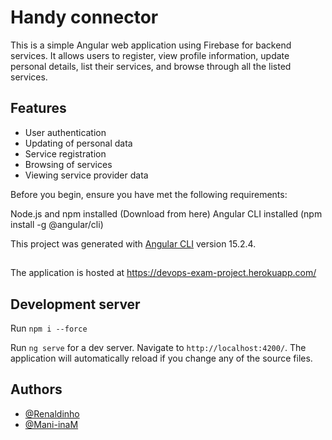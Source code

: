 # Handy connector

This is a simple Angular web application using Firebase for backend services. It allows users to register, view profile information, update personal details, list their services, and browse through all the listed services.

## Features

- User authentication
- Updating of personal data
- Service registration
- Browsing of services
- Viewing service provider data

Before you begin, ensure you have met the following requirements:

Node.js and npm installed (Download from here)
Angular CLI installed (npm install -g @angular/cli)

This project was generated with [Angular CLI](https://github.com/angular/angular-cli) version 15.2.4.

##

The application is hosted at https://devops-exam-project.herokuapp.com/

## Development server

Run `npm i --force`

Run `ng serve` for a dev server. Navigate to `http://localhost:4200/`. The application will automatically reload if you change any of the source files.


## Authors

- [@Renaldinho](https://github.com/Renaldinho)
- [@Mani-inaM](https://github.com/Mani-inaM)


